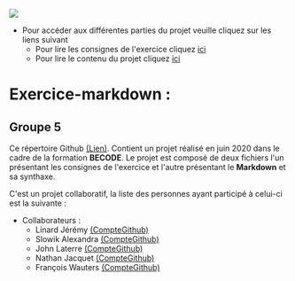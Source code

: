 ![](https://becode.org/app/uploads/2020/03/cropped-becode-logo-seal.png)

* Pour accéder aux différentes parties du projet veuille cliquez sur les liens suivant
    * Pour lire les consignes de l'exercice cliquez [ici](consignes.md)
    * Pour lire le contenu du projet cliquez [ici](markdown.md)

# Exercice-markdown :
## Groupe 5

Ce répertoire Github  [(Lien)](https://github.com/LinardJeremy/exercice-markdown). Contient un projet réalisé en juin 2020 dans le cadre de la formation **BECODE**. Le projet est composé de deux fichiers l'un présentant les consignes de l'exercice et l'autre présentant le **Markdown** et sa synthaxe.

C'est un projet collaboratif, la liste des personnes ayant participé à celui-ci est la suivante :

* Collaborateurs :
    * Linard Jérémy [(CompteGithub)](https://github.com/LinardJeremy)
    * Slowik Alexandra [(CompteGithub)](https://github.com/88aleksandra88)
    * John Laterre [(CompteGithub)](https://github.com/epictete)
    * Nathan Jacquet [(CompteGithub)](https://github.com/jacquetnathan)
    * François Wauters [(CompteGithub)](https://github.com/fwauters)
